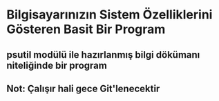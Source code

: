# Bilgisayarınızın Sistem Özelliklerini Gösteren Basit Bir Program

## psutil modülü ile hazırlanmış bilgi dökümanı niteliğinde bir program

## Not: Çalışır hali gece Git'lenecektir
